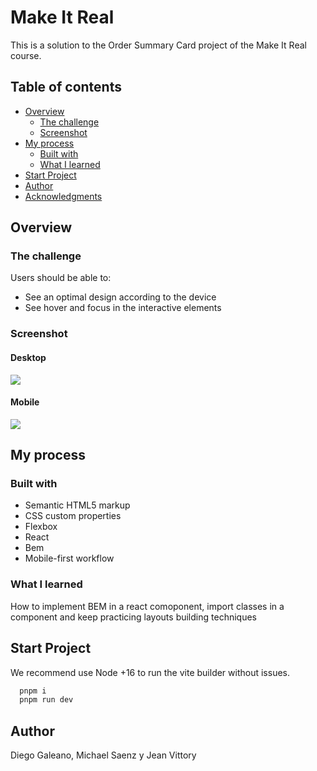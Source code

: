 # Make It Real

This is a solution to the Order Summary Card project of the Make It Real course.

## Table of contents

- [Overview](#overview)
  - [The challenge](#the-challenge)
  - [Screenshot](#screenshot)
- [My process](#my-process)
  - [Built with](#built-with)
  - [What I learned](#what-i-learned)
- [Start Project](#start-project)
- [Author](#author)
- [Acknowledgments](#acknowledgments)

## Overview

### The challenge

Users should be able to:

- See an optimal design according to the device
- See hover and focus in the interactive elements

### Screenshot

#### Desktop

![](./screenshots/desktop.png)

#### Mobile

![](./screenshots/mobile.png)

## My process

### Built with

- Semantic HTML5 markup
- CSS custom properties
- Flexbox
- React
- Bem
- Mobile-first workflow

### What I learned

How to implement BEM in a react comoponent, import classes in a component and keep practicing
layouts building techniques

## Start Project

We recommend use Node +16 to run the vite builder without issues.

```sh
  pnpm i
  pnpm run dev
```

## Author

Diego Galeano, Michael Saenz y Jean Vittory
